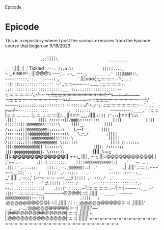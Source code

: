 Epicode
# Epicode

This is a repository where I post the various exercises from the Epicode course that began on 9/18/2023

                       ____
                    ,;|||||\                       _________
  ___               |;|||:;:|                    ,' Tickled `----.
/;,a.\\             |||||...._                   `-. _   PINK!!!! ;
|||@@@\\\        __----,'......~\_    ,---._        ;; `-._______,'
|||@@@@\\\,-~~~~::::::,'... _.----\_,'      `.      '
|||;aaa/,;;;;:::::::::: _.-':      ;...._    ;
`::||||;;;;:::::::::::' `--'    ,;;:::::~:~~----._____
     ;;;;;::::::::::::`-.     ,;::::::::::::::::::::::::___
    |;;;;;:::::::::::::::`---;:::::::::::::::::::'.,-/~~   ~~\-._
    |;;;;;;;;::::::::::::::::::::::: :: ::::::',-'   `\  |  /'.  :
     `-:;;;;;;;;;;:::::::::::::::::::::::: :::;  . .   `\:/' . . ;
        `~--;;;;;;;;;;;;::::::::::::::::::: ::: . .      |     ,'
            `~~~~--;;;;;;;;;;;;::::::::: ::::::`..    _/' `\_/';
                   `~~.;;;;;::::::::::::::::::::::---' . ..   ,'
                       ~~;.....;'~~~`---.::::::::::         ,'
                         :;;;:::         ~~~~~~`---`-.____,'
                         `|;;::::
                          |;;:::::                   ...........
                          |;;:::::                 .::::::::::|||:.
                       ___||::::::: ___           .||||        `:|||
                     /':::`|::::::|':::`\        .||||          ||||
                    /::::::||/@@@\::::::::\      ||||           ||||
                   /::::::||:@@@@@@@\::::::\     ||||__         ||||
                  /::::::|||@@@@@@@@@|::::::\    |`.`--)        ||||
                 /::::::;||:@@@@@@@@@|:::::::\    \_~_/        ,||||
                /:::::;;|||:@@@@@@@@@@|\::::::\                ||||'
               /:::::;;;||::@@@@@@@@@@| \::::::\               ||||
              /:::::;; |||:@@@@@@@@@@@@| \::::::\              ||||.
             /:::::;;  |||:@@@@@@@@@@@@|. \::::::\             `||||
            ,'::::;;  |||::@@@@@@@@@@@@||  \::::::\___          ||||
           ,:::::;;   |||::@@@@@@@@@@@|:|   \;,'~~'_  `-.      ,||||
          ,:::::;;    ||::@@@@@@@@@@@@|:|   ,'   ~~ `._  `.   ,||||'
         ,::::;;;    |||::_--._@@@@@@|::| ,'     __    `._|  .||||'
        ,:::::;;     ;~~~'     ~--.__|::|;      '  `-.   ;   ||||'
       ,::::;;;    ,'        ::::::::~~--;__          `_,'   |||||
      ,:::::;;   ,'         (~--::::::::::: ~~-._    _;\     `|||||
     ,:::::;/  ,'   _______-.-----~~~-._ ::::::  `--' ;;\     `|||||
    |:::::/  ____.-:::::::::::::::::::,-~-.::::::::::::::)    .||||'
    |:::::`~':::::::::::::::::::.--'|::::| `~~~~~--.__.-'     ||||'
    `::::::::::::::::___----~~~~@@@@|::::|                 .|||||'
     `--____,---~~~~~   @@@@@@@@@@@|:::::|                ,||||.'
            ;          `.@@@@@@@@@@|:::::|            ,||||||.'
           |  :   :     ;@@@@@@@@@@|:::::|         ,|||||||.'
           `._;.__;`-._,'@@@@@@@@@@|:::::|      ,|||||||'~~
                  |:@@@@@@@@@@@@@@|:::::::|   ,||||||'~
                  |:@@@@@@@@@@@@@@|:::::::|  ||||||'
=-=-=-=-=-=-=-=-=-=-=-=-=-=-=-=-=-=-=-=-=-=-=-=-=-=-=-=-=-=-=-=-=-=-=-=-=-=
